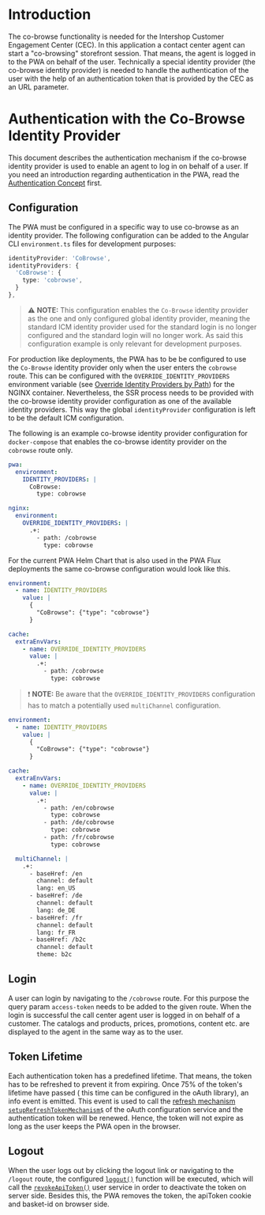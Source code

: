 <!--
kb_guide
kb_pwa
kb_everyone
kb_sync_latest_only
-->

# Introduction

The co-browse functionality is needed for the Intershop Customer Engagement Center (CEC).
In this application a contact center agent can start a "co-browsing" storefront session.
That means, the agent is logged in to the PWA on behalf of the user.
Technically a special identity provider (the co-browse identity provider) is needed to handle the authentication of the user with the help of an authentication token that is provided by the CEC as an URL parameter.

# Authentication with the Co-Browse Identity Provider

This document describes the authentication mechanism if the co-browse identity provider is used to enable an agent to log in on behalf of a user.
If you need an introduction regarding authentication in the PWA, read the [Authentication Concept](../concepts/authentication.md) first.

## Configuration

The PWA must be configured in a specific way to use co-browse as an identity provider.
The following configuration can be added to the Angular CLI `environment.ts` files for development purposes:

```typescript
identityProvider: 'CoBrowse',
identityProviders: {
  'CoBrowse': {
    type: 'cobrowse',
  }
},
```

> :warning: **NOTE:** This configuration enables the `Co-Browse` identity provider as the one and only configured global identity provider, meaning the standard ICM identity provider used for the standard login is no longer configured and the standard login will no longer work. As said this configuration example is only relevant for development purposes.

For production like deployments, the PWA has to be be configured to use the `Co-Browse` identity provider only when the user enters the `cobrowse` route.
This can be configured with the `OVERRIDE_IDENTITY_PROVIDERS` environment variable (see [Override Identity Providers by Path][nginx-startup]) for the NGINX container.
Nevertheless, the SSR process needs to be provided with the co-browse identity provider configuration as one of the available identity providers.
This way the global `identityProvider` configuration is left to be the default ICM configuration.

The following is an example co-browse identity provider configuration for `docker-compose` that enables the co-browse identity provider on the `cobrowse` route only.

```yaml
pwa:
  environment:
    IDENTITY_PROVIDERS: |
      CoBrowse:
        type: cobrowse

nginx:
  environment:
    OVERRIDE_IDENTITY_PROVIDERS: |
      .+:
        - path: /cobrowse
          type: cobrowse
```

For the current PWA Helm Chart that is also used in the PWA Flux deployments the same co-browse configuration would look like this.

```yaml
environment:
  - name: IDENTITY_PROVIDERS
    value: |
      {
        "CoBrowse": {"type": "cobrowse"}
      }

cache:
  extraEnvVars:
    - name: OVERRIDE_IDENTITY_PROVIDERS
      value: |
        .+:
          - path: /cobrowse
            type: cobrowse
```

> :exclamation: **NOTE:** Be aware that the `OVERRIDE_IDENTITY_PROVIDERS` configuration has to match a potentially used `multiChannel` configuration.

```yaml
environment:
  - name: IDENTITY_PROVIDERS
    value: |
      {
        "CoBrowse": {"type": "cobrowse"}
      }

cache:
  extraEnvVars:
    - name: OVERRIDE_IDENTITY_PROVIDERS
      value: |
        .+:
          - path: /en/cobrowse
            type: cobrowse
          - path: /de/cobrowse
            type: cobrowse
          - path: /fr/cobrowse
            type: cobrowse

  multiChannel: |
    .+:
      - baseHref: /en
        channel: default
        lang: en_US
      - baseHref: /de
        channel: default
        lang: de_DE
      - baseHref: /fr
        channel: default
        lang: fr_FR
      - baseHref: /b2c
        channel: default
        theme: b2c
```

## Login

A user can login by navigating to the `/cobrowse` route.
For this purpose the query param `access-token` needs to be added to the given route.
When the login is successful the call center agent user is logged in on behalf of a customer.
The catalogs and products, prices, promotions, content etc. are displayed to the agent in the same way as to the user.

## Token Lifetime

Each authentication token has a predefined lifetime.
That means, the token has to be refreshed to prevent it from expiring.
Once 75% of the token's lifetime have passed ( this time can be configured in the oAuth library), an info event is emitted.
This event is used to call the [refresh mechanism `setupRefreshTokenMechanism$`](../../src/app/core/services/token/token.service.ts) of the oAuth configuration service and the authentication token will be renewed.
Hence, the token will not expire as long as the user keeps the PWA open in the browser.

## Logout

When the user logs out by clicking the logout link or navigating to the `/logout` route, the configured [`logout()`](../../src/app/core/identity-provider/co-browse.identity-provider.ts) function will be executed, which will call the [`revokeApiToken()`](../../src/app/core/services/user/user.service.ts) user service in order to deactivate the token on server side.
Besides this, the PWA removes the token, the apiToken cookie and basket-id on browser side.

[ssr-startup]: ../guides/ssr-startup.md
[nginx-startup]: ../guides/nginx-startup.md

